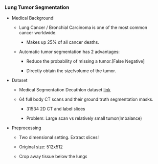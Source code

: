 ### Lung Tumor Segmentation

- Medical Background

    - Lung Cancer / Bronchial Carcinoma is one of the most common cancer worldwide.

        - Makes up 25% of all cancer deaths.

    - Automatic tumor segmentation has 2 advantages:

        - Reduce the probability of missing a tumor.[False Negative]

        - Directly obtain the size/volume of the tumor.

- Dataset    

    - Medical Segmentation Decathlon dataset [link](http://medicaldecathlon.com/dataaws/#:~:text=Task05_Prostate-,Task06_Lung,-Task07_Pancreas)

    - 64 full body CT scans and their ground truth segmentation masks.

        - 31534 2D CT and label slices

        - Problem: Large scan vs relatively small tumor(Imbalance)

- Preprocessing

    - Two dimensional setting. Extract slices!

    - Original size: 512x512

    - Crop away tissue below the lungs

        